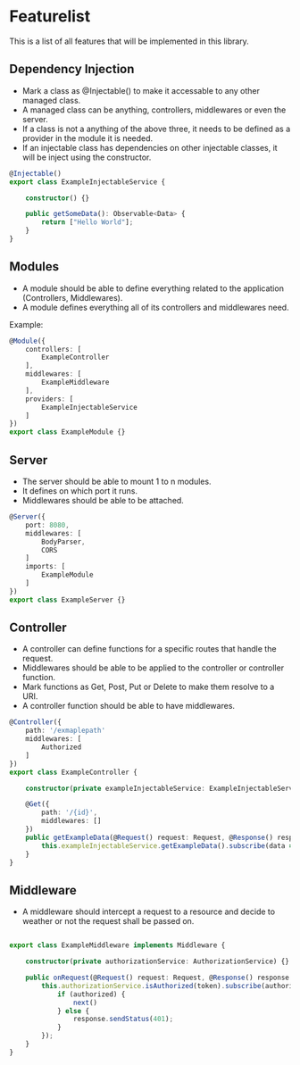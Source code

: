 # Featurelist

This is a list of all features that will be implemented in this library.

## Dependency Injection

- Mark a class as @Injectable() to make it accessable to any other managed class.
- A managed class can be anything, controllers, middlewares or even the server.
- If a class is not a anything of the above three, it needs to be defined as a provider in the module it is needed.
- If an injectable class has dependencies on other injectable classes, it will be inject using the constructor.

```typescript
@Injectable()
export class ExampleInjectableService {

    constructor() {}

    public getSomeData(): Observable<Data> {
        return ["Hello World"];
    }
}
```

## Modules

- A module should be able to define everything related to the application (Controllers, Middlewares).
- A module defines everything all of its controllers and middlewares need. 

Example:

```typescript
@Module({
    controllers: [
        ExampleController
    ],
    middlewares: [
        ExampleMiddleware
    ],
    providers: [
        ExampleInjectableService
    ]
})
export class ExampleModule {}
```

## Server

- The server should be able to mount 1 to n modules.
- It defines on which port it runs.
- Middlewares should be able to be attached.

```typescript
@Server({
    port: 8080,
    middlewares: [
        BodyParser,
        CORS
    ]
    imports: [
        ExampleModule
    ]
})
export class ExampleServer {}
```

## Controller

- A controller can define functions for a specific routes that handle the request.
- Middlewares should be able to be applied to the controller or controller function.
- Mark functions as Get, Post, Put or Delete to make them resolve to a URI.
- A controller function should be able to have middlewares.

```typescript
@Controller({
    path: '/exmaplepath'
    middlewares: [
        Authorized
    ]
})
export class ExampleController {

    constructor(private exampleInjectableService: ExampleInjectableService) {}

    @Get({
        path: '/{id}',
        middlewares: []
    })
    public getExampleData(@Request() request: Request, @Response() response: Response, @PathVariable() id: number) {
        this.exampleInjectableService.getExampleData().subscribe(data => response.send(data));
    }
}
```

## Middleware

- A middleware should intercept a request to a resource and decide to weather or not the request shall be passed on.

```typescript

export class ExampleMiddleware implements Middleware {

    constructor(private authorizationService: AuthorizationService) {}

    public onRequest(@Request() request: Request, @Response() response: Response, @NextFunction() next: NextFunction, @Header('X-Auth-Token') token: string) {
        this.authorizationService.isAuthorized(token).subscribe(authorized => {
            if (authorized) {
                next()
            } else {
                response.sendStatus(401);
            }
        });
    }
}
```
